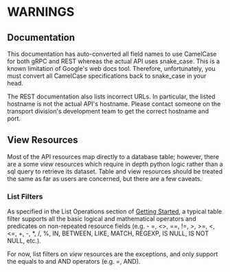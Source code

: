 # WARNINGS

## Documentation

This documentation has auto-converted all field names to use CamelCase for both gRPC and REST whereas the actual API uses snake_case. 
This is a known limitation of Google's web docs tool.  Therefore, unfortunately, you must convert all CamelCase specifications back to 
snake_case in your head.

The REST documentation also lists incorrect URLs.  In particular, the listed hostname is not the actual API's hostname.  Please contact 
someone on the transport division's development team to get the correct hostname and port.


## View Resources

Most of the API resources map directly to a database table; however, there are a some *view* resources which require in depth python logic rather than a sql query to retrieve its dataset. Table and view resources should be treated the same as far as users are concerned, but there are a few caveats.

### List Filters

As specified in the List Operations section of [Getting Started](./Getting%20Started), a typical table filter supports all the basic logical and mathematical operators and predicates on non-repeated resource fields  (e.g. - =, <>, ==, !=, >, >=, <, <=, +, -, *, /, %, IN, BETWEEN, LIKE, MATCH, REGEXP, IS NULL, IS NOT NULL, etc.).

For now, list filters on *view* resources are the exceptions, and only support the equals to and AND operators (e.g. =, AND).